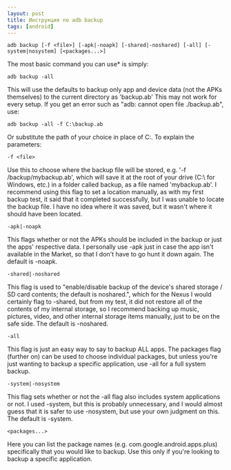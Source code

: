 ```yaml
---
layout: post
title: Инструкция по adb backup
tags: [android]
---
```

`adb backup [-f <file>] [-apk|-noapk] [-shared|-noshared] [-all] [-system|nosystem] [<packages...>]`

The most basic command you can use* is simply:

`adb backup -all`

This will use the defaults to backup only app and device data (not the APKs themselves) to the current directory as 'backup.ab'
This may not work for every setup. If you get an error such as "adb: cannot open file ./backup.ab", use:

`adb backup -all -f C:\backup.ab`

Or substitute the path of your choice in place of C:\.
To explain the parameters:

`-f <file>`

Use this to choose where the backup file will be stored, e.g. '-f /backup/mybackup.ab', which will save it at the root of your drive (C:\ for Windows, etc.) in a folder called backup, as a file named 'mybackup.ab'. I recommend using this flag to set a location manually, as with my first backup test, it said that it completed successfully, but I was unable to locate the backup file. I have no idea where it was saved, but it wasn't where it should have been located.

`-apk|-noapk`

This flags whether or not the APKs should be included in the backup or just the apps' respective data. I personally use -apk just in case the app isn't available in the Market, so that I don't have to go hunt it down again. The default is -noapk.

`-shared|-noshared`

This flag is used to "enable/disable backup of the device's shared storage / SD card contents; the default is noshared.", which for the Nexus I would certainly flag to -shared, but from my test, it did not restore all of the contents of my internal storage, so I recommend backing up music, pictures, video, and other internal storage items manually, just to be on the safe side. The default is -noshared.

`-all`

This flag is just an easy way to say to backup ALL apps. The packages flag (further on) can be used to choose individual packages, but unless you're just wanting to backup a specific application, use -all for a full system backup.

`-system|-nosystem`

This flag sets whether or not the -all flag also includes system applications or not. I used -system, but this is probably unnecessary, and I would almost guess that it is safer to use -nosystem, but use your own judgment on this. The default is -system.

`<packages...>`

Here you can list the package names (e.g. com.google.android.apps.plus) specifically that you would like to backup. Use this only if you're looking to backup a specific application.